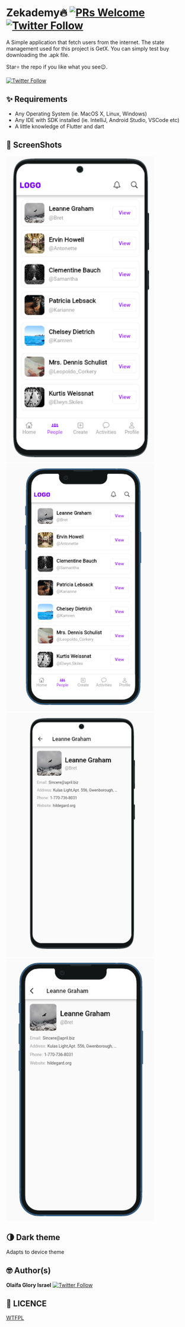 # Zekademy🔥 [![PRs Welcome](https://img.shields.io/badge/PRs-welcome-brightgreen.svg?style=flat-square)](http://makeapullrequest.com) [![Twitter Follow](https://img.shields.io/twitter/follow/kheeng_splash?style=social)](https://twitter.com/kheeng_splash)

A Simple application that fetch users from the internet. The state management used for this project is GetX. You can simply test buy downloading the .apk file.

Star⭐ the repo if you like what you see😉.

[![Twitter Follow](https://img.shields.io/twitter/follow/kheeng_splash?style=social)](https://twitter.com/kheeng_splash)

## ✨ Requirements

- Any Operating System (ie. MacOS X, Linux, Windows)
- Any IDE with SDK installed (ie. IntelliJ, Android Studio, VSCode etc)
- A little knowledge of Flutter and dart

## 📸 ScreenShots


 <img src="ss/first.PNG" width="400">  <img src="ss/second.PNG" width="400"> 
 <img src="ss/third.PNG" width="400">  <img src="ss/fourth.PNG" width="400">


## 🌗 Dark theme

Adapts to device theme

## 🤓 Author(s)

**Olaifa Glory Israel** [![Twitter Follow](https://img.shields.io/twitter/follow/kheeng_splash?style=social)](https://twitter.com/kheeng_splash)

## 🔖 LICENCE

[WTFPL](http://www.wtfpl.net/about/)
